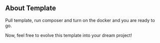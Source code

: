 ## About Template

Pull template, run composer and turn on the docker and you are ready to go.

Now, feel free to evolve this template into your dream project!
